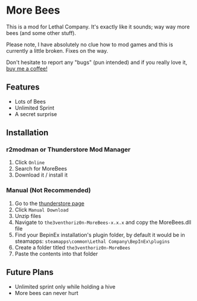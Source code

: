 # More Bees
This is a mod for Lethal Company. It's exactly like it sounds; way way more bees (and some other stuff).

Please note, I have absolutely no clue how to mod games and this is currently a little broken. Fixes on the way.

Don't hesitate to report any "bugs" (pun intended) and if you really love it, [buy me a coffee!](https://www.buymeacoffee.com/the3venthoriz0n)

## Features
- Lots of Bees
- Unlimited Sprint
- A secret surprise


## Installation


### r2modman or Thunderstore Mod Manager

1. Click `Online`
2. Search for MoreBees
3. Download it / install it

### Manual (Not Recommended)
1. Go to the [thunderstore page](https://thunderstore.io/c/lethal-company/p/the3venthoriz0n/MoreBees)
2. Click `Manual Download`
3. Unzip files
4. Navigate to `the3venthoriz0n-MoreBees-x.x.x` and copy the MoreBees.dll file
5. Find your BepinEx installation's plugin folder, by default it would be in steamapps: `steamapps\common\Lethal Company\BepInEx\plugins`
6. Create a folder titled `the3venthoriz0n-MoreBees`
7. Paste the contents into that folder



## Future Plans
- Unlimited sprint only while holding a hive
- More bees can never hurt



